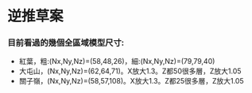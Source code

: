 # 逆推草案

### 目前看過的幾個全區域模型尺寸: 
+ 紅葉，粗:(Nx,Ny,Nz)=(58,48,26)，細:(Nx,Ny,Nz)=(79,79,40)
+ 大屯山，(Nx,Ny,Nz)=(62,64,71)。X放大1.3。Z都50很多層，Z放大1.05
+ 關子嶺，(Nx,Ny,Nz)=(58,57,108)。X放大1.3。Z都25很多層，Z放大1.05

